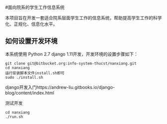 #面向院系的学生工作信息系统

本项目旨在开发一套适合院系层面学生工作的信息系统，帮助提高学生工作的科学化、正规化、信息化水平。

## 如何设置开发环境

本系统使用 Python 2.7 django 1.11开发，开发环境的设置步骤如下：

```
git clone git@bitbucket.org:info-system-thucst/nanxiang.git
cd nanxiang
运行安装脚本文件install.sh即可
sudo ./install.sh
```
django开发入门https://andrew-liu.gitbooks.io/django-blog/content/index.html

测试开发
```
cd nanxiang
./run.sh
```


